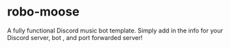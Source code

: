# robo-moose
A fully functional Discord music bot template. Simply add in the info for your Discord server, bot , and port forwarded server!
